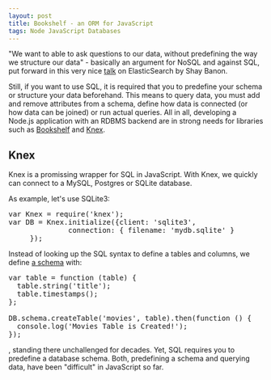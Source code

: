 ```yaml
---
layout: post
title: Bookshelf - an ORM for JavaScript
tags: Node JavaScript Databases
---
```

"We want to able to ask questions to our data, without predefining the way we structure our data" - basically an argument for NoSQL and against SQL, put forward in this very nice [talk](http://www.youtube.com/watch?v=fEsmydn747c) on ElasticSearch by Shay Banon.

Still, if you want to use SQL, it is required that you to predefine your schema or structure your data beforehand. This means to query data, you must add and remove attributes from a schema, define how data is connected (or how data can be joined) or run actual queries. All in all, developing a Node.js application with an RDBMS backend are in strong needs for libraries such as [Bookshelf](http://bookshelfjs.org/) and [Knex](http://knexjs.org/).

## Knex

Knex is a promissing wrapper for SQL in JavaScript. With Knex, we quickly can connect to a MySQL, Postgres or SQLite database.

As example, let's use SQLite3:


<pre>
var Knex = require('knex');
var DB = Knex.initialize({client: 'sqlite3', 
              connection: { filename: 'mydb.sqlite' } 
     });
</pre>


Instead of looking up the SQL syntax to define a tables and columns, we define [a schema](http://knexjs.org/#Schema) with:

<pre>
var table = function (table) {
  table.string('title');
  table.timestamps();
};

DB.schema.createTable('movies', table).then(function () {
  console.log('Movies Table is Created!');
});
</pre>






, standing there unchallenged for decades. Yet, SQL requires you to predefine a database schema. Both, predefining a schema and querying data, have been "difficult" in JavaScript so far.



